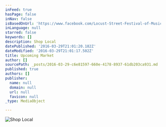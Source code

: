 ```yaml
---
inFeed: true
hasPage: false
inNav: false
isBasedOnUrl: 'https://www.facebook.com/Locust-Street-Festival-of-Music-and-Art-119283148109243/'
inLanguage: null
starred: false
keywords: []
description: Shop Local
datePublished: '2016-03-29T21:01:20.182Z'
dateModified: '2016-03-29T21:01:17.502Z'
title: Upcoming Market
author: []
sourcePath: _posts/2016-03-29-c6e81597-660e-4178-8937-61db203ca931.md
published: true
authors: []
publisher:
  name: null
  domain: null
  url: null
  favicon: null
_type: MediaObject

---
```

![Shop Local](https://s3-us-west-2.amazonaws.com/the-grid-img/p/8bf18359ba0eb5595c169e4c96a66bccb66ebf4c.jpg)